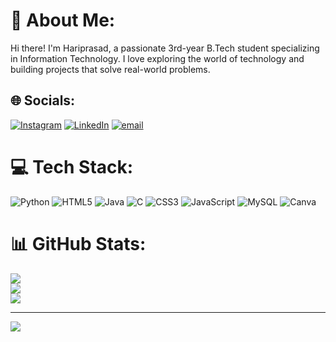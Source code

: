 # 💫 About Me:
Hi there! I'm Hariprasad, a passionate 3rd-year B.Tech student specializing in Information Technology. I love exploring the world of technology and building projects that solve real-world problems.


## 🌐 Socials:
[![Instagram](https://img.shields.io/badge/Instagram-%23E4405F.svg?logo=Instagram&logoColor=white)](https://instagram.com/itz._.hari.2033) [![LinkedIn](https://img.shields.io/badge/LinkedIn-%230077B5.svg?logo=linkedin&logoColor=white)](https://linkedin.com/in/https://www.linkedin.com/in/hariprasad-r-18a9ab257/) [![email](https://img.shields.io/badge/Email-D14836?logo=gmail&logoColor=white)](mailto:hariprasad2033@gmail.com) 

# 💻 Tech Stack:
![Python](https://img.shields.io/badge/python-3670A0?style=for-the-badge&logo=python&logoColor=ffdd54) ![HTML5](https://img.shields.io/badge/html5-%23E34F26.svg?style=for-the-badge&logo=html5&logoColor=white) ![Java](https://img.shields.io/badge/java-%23ED8B00.svg?style=for-the-badge&logo=openjdk&logoColor=white) ![C](https://img.shields.io/badge/c-%2300599C.svg?style=for-the-badge&logo=c&logoColor=white) ![CSS3](https://img.shields.io/badge/css3-%231572B6.svg?style=for-the-badge&logo=css3&logoColor=white) ![JavaScript](https://img.shields.io/badge/javascript-%23323330.svg?style=for-the-badge&logo=javascript&logoColor=%23F7DF1E) ![MySQL](https://img.shields.io/badge/mysql-4479A1.svg?style=for-the-badge&logo=mysql&logoColor=white) ![Canva](https://img.shields.io/badge/Canva-%2300C4CC.svg?style=for-the-badge&logo=Canva&logoColor=white)
# 📊 GitHub Stats:
![](https://github-readme-stats.vercel.app/api?username=hariprasad2033&theme=dark&hide_border=false&include_all_commits=false&count_private=false)<br/>
![](https://nirzak-streak-stats.vercel.app/?user=hariprasad2033&theme=dark&hide_border=false)<br/>
![](https://github-readme-stats.vercel.app/api/top-langs/?username=hariprasad2033&theme=dark&hide_border=false&include_all_commits=false&count_private=false&layout=compact)

---
[![](https://visitcount.itsvg.in/api?id=hariprasad2033&icon=0&color=0)](https://visitcount.itsvg.in)

<!-- Proudly created with GPRM ( https://gprm.itsvg.in ) -->
